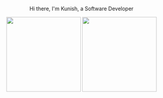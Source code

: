 <p align="center">Hi there, I'm Kunish, a Software Developer</p>

<div align="center">
  <img height="200" src="https://github-readme-stats.vercel.app/api/top-langs/?username=kunish&layout=compact&theme=onedark" />
  <img height="200" src="https://github-readme-stats.vercel.app/api?username=kunish&disable_animations=true&hide_rank=true&show_icons=true&theme=onedark" />
</div>
